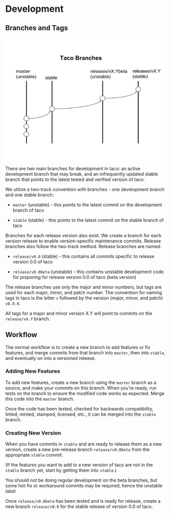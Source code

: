 # Development

## Branches and Tags

![Release branching diagram](taco-branches.png)

There are two main branches for development in taco:
an active development branch that may break,
and an infrequently updated stable branch that 
points to the latest tested and verified version
of taco.

We utilize a two-track convention with branches - 
one development branch and one stable branch: 

* `master` (unstable) - this points to the latest commit on the 
    development branch of taco

* `stable` (stable) - this points to the latest commit on the 
    stable branch of taco

Branches for each release version also exist.
We create a branch for each version release 
to enable version-specific maintenance commits.
Release branches also follow the two-track method.
Release branches are named:

* `release/v0.0` (stable) - this contains all commits specific to
    release version 0.0 of taco

* `release/v0.0beta` (unstable) - this contains unstable development code
    for _preparing_ for release version 0.0 of taco (beta version)

The release branches use only the major and minor numbers,
but tags are used for each major, minor, and patch number.
The convention for naming tags in taco is the letter `v` 
followed by the version (major, minor, and patch) `v0.0.0`.

All tags for a major and minor version X.Y will point to 
commits on the `release/vX.Y` branch.

## Workflow

The normal workflow is to create a new branch 
to add features or fix features, and merge commits 
from that branch into `master`, then into 
`stable`, and eventually on into a versioned release.

### Adding New Features

To add new features, create a new branch using the `master` 
branch as a source, and make your commits on this branch.
When you're ready, run tests on the branch to ensure the 
modified code works as expected. Merge this code into
the `master` branch.

Once the code has been tested, checked for backwards 
compatibility, linted, minted, stamped, licensed, etc., 
it can be merged into the `stable` branch.

### Creating New Version

When you have commits in `stable` and are ready to
release them as a new version, create a new 
pre-release branch `release/v0.0beta` from the 
appropriate `stable` commit.

(If the features you want to add to a new version of taco 
are not in the `stable` branch yet, start by getting them 
into `stable`.)

You should *not* be doing regular development on the 
beta branches, but some hot-fix or workaround commits 
may be required, hence the unstable label. 

Once `release/v0.0beta` has been tested and is ready
for release, create a new branch `release/v0.0` 
for the stable release of version 0.0 of taco.

